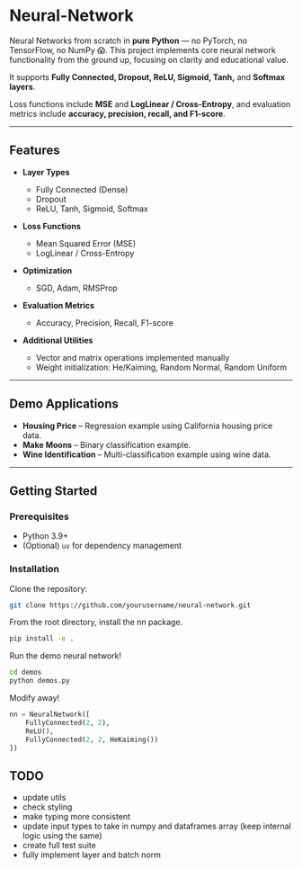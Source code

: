 # Neural-Network

Neural Networks from scratch in **pure Python** — no PyTorch, no TensorFlow, no NumPy 😱. This project implements core neural network functionality from the ground up, focusing on clarity and educational value.  

It supports **Fully Connected, Dropout, ReLU, Sigmoid, Tanh,** and **Softmax layers**.  

Loss functions include **MSE** and **LogLinear / Cross-Entropy**, and evaluation metrics include **accuracy, precision, recall, and F1-score**.

---

## Features

- **Layer Types**
  - Fully Connected (Dense)  
  - Dropout  
  - ReLU, Tanh, Sigmoid, Softmax   

- **Loss Functions**
  - Mean Squared Error (MSE)  
  - LogLinear / Cross-Entropy  

- **Optimization**
  - SGD, Adam, RMSProp  

- **Evaluation Metrics**
  - Accuracy, Precision, Recall, F1-score  

- **Additional Utilities**
  - Vector and matrix operations implemented manually  
  - Weight initialization: He/Kaiming, Random Normal, Random Uniform  

---

## Demo Applications

- **Housing Price** – Regression example using California housing price data.  
- **Make Moons** – Binary classification example.
- **Wine Identification** – Multi-classification example using wine data.  

---

## Getting Started

### Prerequisites

- Python 3.9+  
- (Optional) `uv` for dependency management  

### Installation

Clone the repository:

```bash
git clone https://github.com/yourusername/neural-network.git
```

From the root directory, install the nn package.

```bash
pip install -e .
```

Run the demo neural network!

```bash
cd demos
python demos.py
```

Modify away!

```python
nn = NeuralNetwork([
    FullyConnected(2, 2),
    ReLU(),
    FullyConnected(2, 2, HeKaiming())
])
```

## TODO
- update utils
- check styling
- make typing more consistent
- update input types to take in numpy and dataframes array (keep internal logic using the same)
- create full test suite
- fully implement layer and batch norm
